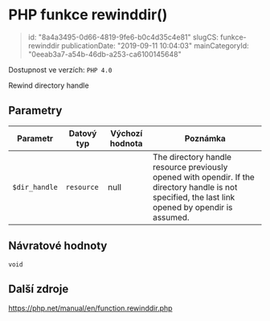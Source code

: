 PHP funkce rewinddir()
================================

> id: "8a4a3495-0d66-4819-9fe6-b0c4d35c4e81"
> slugCS: funkce-rewinddir
> publicationDate: "2019-09-11 10:04:03"
> mainCategoryId: "0eeab3a7-a54b-46db-a253-ca6100145648"

Dostupnost ve verzích: `PHP 4.0`

Rewind directory handle


Parametry
--------------

| Parametr | Datový typ | Výchozí hodnota | Poznámka |
|-----|-----|-----|-----|
| `$dir_handle` | `resource` | null | The directory handle resource previously opened with opendir. If the directory handle is not specified, the last link opened by opendir is assumed. |


Návratové hodnoty
----------------

`void`



Další zdroje
------------

https://php.net/manual/en/function.rewinddir.php
